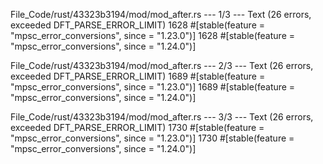 File_Code/rust/43323b3194/mod/mod_after.rs --- 1/3 --- Text (26 errors, exceeded DFT_PARSE_ERROR_LIMIT)
1628 #[stable(feature = "mpsc_error_conversions", since = "1.23.0")]                                                                                         1628 #[stable(feature = "mpsc_error_conversions", since = "1.24.0")]

File_Code/rust/43323b3194/mod/mod_after.rs --- 2/3 --- Text (26 errors, exceeded DFT_PARSE_ERROR_LIMIT)
1689 #[stable(feature = "mpsc_error_conversions", since = "1.23.0")]                                                                                         1689 #[stable(feature = "mpsc_error_conversions", since = "1.24.0")]

File_Code/rust/43323b3194/mod/mod_after.rs --- 3/3 --- Text (26 errors, exceeded DFT_PARSE_ERROR_LIMIT)
1730 #[stable(feature = "mpsc_error_conversions", since = "1.23.0")]                                                                                         1730 #[stable(feature = "mpsc_error_conversions", since = "1.24.0")]

